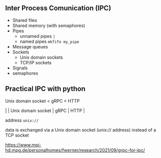 ## Inter Process Comunication (IPC)

- Shared files
- Shared memory (with semaphores)
- Pipes
  - unnamed pipes `|`
  - named pipes `mkfifo my_pipe`
- Message queues
- Sockets
  - Unix domain sockets
  - TCP/IP sockets
- Signals
- semaphores



## Practical IPC with python

Unix domain socket < gRPC < HTTP


|            | Unix domain socket | gRPC | HTTP |

address        `unix://`         


data is exchanged via a Unix domain socket (unix:// address) instead of a TCP socket


https://www.mpi-hd.mpg.de/personalhomes/fwerner/research/2021/09/grpc-for-ipc/